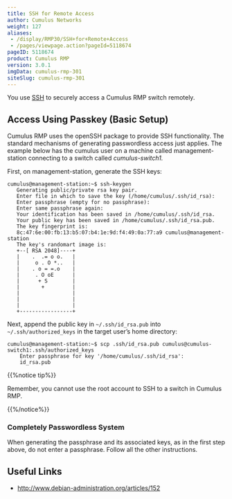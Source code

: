 ```yaml
---
title: SSH for Remote Access
author: Cumulus Networks
weight: 127
aliases:
 - /display/RMP30/SSH+for+Remote+Access
 - /pages/viewpage.action?pageId=5118674
pageID: 5118674
product: Cumulus RMP
version: 3.0.1
imgData: cumulus-rmp-301
siteSlug: cumulus-rmp-301
---
```

You use [SSH](http://en.wikipedia.org/wiki/Secure_Shell) to securely
access a Cumulus RMP switch remotely.

## <span>Access Using Passkey (Basic Setup)</span>

Cumulus RMP uses the openSSH package to provide SSH functionality. The
standard mechanisms of generating passwordless access just applies. The
example below has the cumulus user on a machine called
management-station connecting to a switch called *cumulus-switch1.*

First, on management-station, generate the SSH keys:

    cumulus@management-station:~$ ssh-keygen
       Generating public/private rsa key pair.
       Enter file in which to save the key (/home/cumulus/.ssh/id_rsa):
       Enter passphrase (empty for no passphrase):
       Enter same passphrase again:
       Your identification has been saved in /home/cumulus/.ssh/id_rsa.
       Your public key has been saved in /home/cumulus/.ssh/id_rsa.pub.
       The key fingerprint is:
       8c:47:6e:00:fb:13:b5:07:b4:1e:9d:f4:49:0a:77:a9 cumulus@management-station
       The key's randomart image is:
       +--[ RSA 2048]----+
       |    .  .= o o.   |
       |     o . O *..   |
       |    . o = =.o    |
       |     . O oE      |
       |      + S        |
       |       +         |
       |                 |
       |                 |
       |                 |
       +-----------------+

Next, append the public key in `~/.ssh/id_rsa.pub` into
`~/.ssh/authorized_keys` in the target user’s home directory:

    cumulus@management-station:~$ scp .ssh/id_rsa.pub cumulus@cumulus-switch1:.ssh/authorized_keys
        Enter passphrase for key '/home/cumulus/.ssh/id_rsa':
        id_rsa.pub

{{%notice tip%}}

Remember, you cannot use the root account to SSH to a switch in Cumulus
RMP.

{{%/notice%}}

### <span>Completely Passwordless System</span>

When generating the passphrase and its associated keys, as in the first
step above, do not enter a passphrase. Follow all the other
instructions.

## <span>Useful Links</span>

  - <http://www.debian-administration.org/articles/152>

